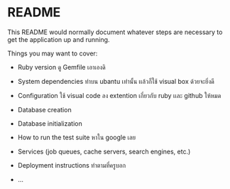 # README

This README would normally document whatever steps are necessary to get the
application up and running.

Things you may want to cover:

* Ruby version ดู Gemfile เอาเองดิ

* System dependencies ทำบน ubantu เท่านั้น เเล้วก็ใช้ visual box ด้วยจะยิ่งดี

* Configuration ใช้ visual code ลง extention เกี่ยวกับ ruby เเละ github ให้หมด

* Database creation

* Database initialization

* How to run the test suite หาใน google เลย

* Services (job queues, cache servers, search engines, etc.)

* Deployment instructions ทำตามที่ครูบอก

* ...
